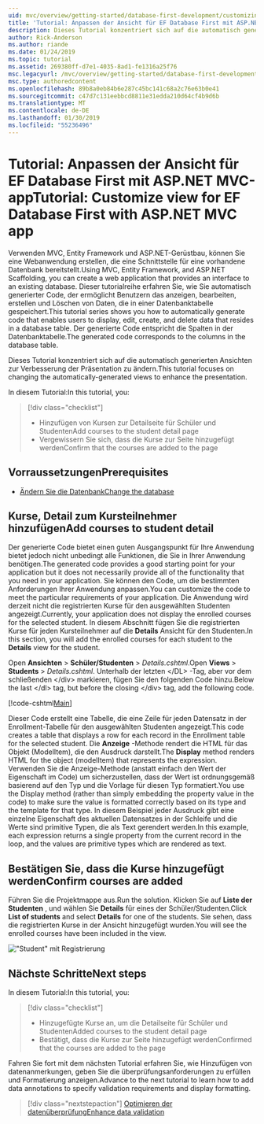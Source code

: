 ```yaml
---
uid: mvc/overview/getting-started/database-first-development/customizing-a-view
title: 'Tutorial: Anpassen der Ansicht für EF Database First mit ASP.NET MVC-app'
description: Dieses Tutorial konzentriert sich auf die automatisch generierten Ansichten zur Verbesserung der Präsentation zu ändern.
author: Rick-Anderson
ms.author: riande
ms.date: 01/24/2019
ms.topic: tutorial
ms.assetid: 269380ff-d7e1-4035-8ad1-fe1316a25f76
msc.legacyurl: /mvc/overview/getting-started/database-first-development/customizing-a-view
msc.type: authoredcontent
ms.openlocfilehash: 89b8a0eb84b6e287c45bc141c68a2c76e63b0e41
ms.sourcegitcommit: c47d7c131eebbcd8811e31edda210d64cf4b9d6b
ms.translationtype: MT
ms.contentlocale: de-DE
ms.lasthandoff: 01/30/2019
ms.locfileid: "55236496"
---
```

# <a name="tutorial-customize-view-for-ef-database-first-with-aspnet-mvc-app"></a><span data-ttu-id="69146-103">Tutorial: Anpassen der Ansicht für EF Database First mit ASP.NET MVC-app</span><span class="sxs-lookup"><span data-stu-id="69146-103">Tutorial: Customize view for EF Database First with ASP.NET MVC app</span></span>

<span data-ttu-id="69146-104">Verwenden MVC, Entity Framework und ASP.NET-Gerüstbau, können Sie eine Webanwendung erstellen, die eine Schnittstelle für eine vorhandene Datenbank bereitstellt.</span><span class="sxs-lookup"><span data-stu-id="69146-104">Using MVC, Entity Framework, and ASP.NET Scaffolding, you can create a web application that provides an interface to an existing database.</span></span> <span data-ttu-id="69146-105">Dieser tutorialreihe erfahren Sie, wie Sie automatisch generierter Code, der ermöglicht Benutzern das anzeigen, bearbeiten, erstellen und Löschen von Daten, die in einer Datenbanktabelle gespeichert.</span><span class="sxs-lookup"><span data-stu-id="69146-105">This tutorial series shows you how to automatically generate code that enables users to display, edit, create, and delete data that resides in a database table.</span></span> <span data-ttu-id="69146-106">Der generierte Code entspricht die Spalten in der Datenbanktabelle.</span><span class="sxs-lookup"><span data-stu-id="69146-106">The generated code corresponds to the columns in the database table.</span></span>

<span data-ttu-id="69146-107">Dieses Tutorial konzentriert sich auf die automatisch generierten Ansichten zur Verbesserung der Präsentation zu ändern.</span><span class="sxs-lookup"><span data-stu-id="69146-107">This tutorial focuses on changing the automatically-generated views to enhance the presentation.</span></span>

<span data-ttu-id="69146-108">In diesem Tutorial:</span><span class="sxs-lookup"><span data-stu-id="69146-108">In this tutorial, you:</span></span>

> [!div class="checklist"]
> * <span data-ttu-id="69146-109">Hinzufügen von Kursen zur Detailseite für Schüler und Studenten</span><span class="sxs-lookup"><span data-stu-id="69146-109">Add courses to the student detail page</span></span>
> * <span data-ttu-id="69146-110">Vergewissern Sie sich, dass die Kurse zur Seite hinzugefügt werden</span><span class="sxs-lookup"><span data-stu-id="69146-110">Confirm that the courses are added to the page</span></span>

## <a name="prerequisites"></a><span data-ttu-id="69146-111">Vorraussetzungen</span><span class="sxs-lookup"><span data-stu-id="69146-111">Prerequisites</span></span>

* [<span data-ttu-id="69146-112">Ändern Sie die Datenbank</span><span class="sxs-lookup"><span data-stu-id="69146-112">Change the database</span></span>](changing-the-database.md)

## <a name="add-courses-to-student-detail"></a><span data-ttu-id="69146-113">Kurse, Detail zum Kursteilnehmer hinzufügen</span><span class="sxs-lookup"><span data-stu-id="69146-113">Add courses to student detail</span></span>

<span data-ttu-id="69146-114">Der generierte Code bietet einen guten Ausgangspunkt für Ihre Anwendung bietet jedoch nicht unbedingt alle Funktionen, die Sie in Ihrer Anwendung benötigen.</span><span class="sxs-lookup"><span data-stu-id="69146-114">The generated code provides a good starting point for your application but it does not necessarily provide all of the functionality that you need in your application.</span></span> <span data-ttu-id="69146-115">Sie können den Code, um die bestimmten Anforderungen Ihrer Anwendung anpassen.</span><span class="sxs-lookup"><span data-stu-id="69146-115">You can customize the code to meet the particular requirements of your application.</span></span> <span data-ttu-id="69146-116">Die Anwendung wird derzeit nicht die registrierten Kurse für den ausgewählten Studenten angezeigt.</span><span class="sxs-lookup"><span data-stu-id="69146-116">Currently, your application does not display the enrolled courses for the selected student.</span></span> <span data-ttu-id="69146-117">In diesem Abschnitt fügen Sie die registrierten Kurse für jeden Kursteilnehmer auf die **Details** Ansicht für den Studenten.</span><span class="sxs-lookup"><span data-stu-id="69146-117">In this section, you will add the enrolled courses for each student to the **Details** view for the student.</span></span>

<span data-ttu-id="69146-118">Open **Ansichten** > **Schüler/Studenten** > *Details.cshtml*.</span><span class="sxs-lookup"><span data-stu-id="69146-118">Open **Views** > **Students** > *Details.cshtml*.</span></span> <span data-ttu-id="69146-119">Unterhalb der letzten &lt;/DL&gt; -Tag, aber vor dem schließenden &lt;/div&gt; markieren, fügen Sie den folgenden Code hinzu.</span><span class="sxs-lookup"><span data-stu-id="69146-119">Below the last &lt;/dl&gt; tag, but before the closing &lt;/div&gt; tag, add the following code.</span></span>

[!code-cshtml[Main](customizing-a-view/samples/sample1.cshtml)]

<span data-ttu-id="69146-120">Dieser Code erstellt eine Tabelle, die eine Zeile für jeden Datensatz in der Enrollment-Tabelle für den ausgewählten Studenten angezeigt.</span><span class="sxs-lookup"><span data-stu-id="69146-120">This code creates a table that displays a row for each record in the Enrollment table for the selected student.</span></span> <span data-ttu-id="69146-121">Die **Anzeige** -Methode rendert die HTML für das Objekt (ModelItem), die den Ausdruck darstellt.</span><span class="sxs-lookup"><span data-stu-id="69146-121">The **Display** method renders HTML for the object (modelItem) that represents the expression.</span></span> <span data-ttu-id="69146-122">Verwenden Sie die Anzeige-Methode (anstatt einfach den Wert der Eigenschaft im Code) um sicherzustellen, dass der Wert ist ordnungsgemäß basierend auf den Typ und die Vorlage für diesen Typ formatiert.</span><span class="sxs-lookup"><span data-stu-id="69146-122">You use the Display method (rather than simply embedding the property value in the code) to make sure the value is formatted correctly based on its type and the template for that type.</span></span> <span data-ttu-id="69146-123">In diesem Beispiel jeder Ausdruck gibt eine einzelne Eigenschaft des aktuellen Datensatzes in der Schleife und die Werte sind primitive Typen, die als Text gerendert werden.</span><span class="sxs-lookup"><span data-stu-id="69146-123">In this example, each expression returns a single property from the current record in the loop, and the values are primitive types which are rendered as text.</span></span>

## <a name="confirm-courses-are-added"></a><span data-ttu-id="69146-124">Bestätigen Sie, dass die Kurse hinzugefügt werden</span><span class="sxs-lookup"><span data-stu-id="69146-124">Confirm courses are added</span></span>

<span data-ttu-id="69146-125">Führen Sie die Projektmappe aus.</span><span class="sxs-lookup"><span data-stu-id="69146-125">Run the solution.</span></span> <span data-ttu-id="69146-126">Klicken Sie auf **Liste der Studenten** , und wählen Sie **Details** für eines der Schüler/Studenten.</span><span class="sxs-lookup"><span data-stu-id="69146-126">Click **List of students** and select **Details** for one of the students.</span></span> <span data-ttu-id="69146-127">Sie sehen, dass die registrierten Kurse in der Ansicht hinzugefügt wurden.</span><span class="sxs-lookup"><span data-stu-id="69146-127">You will see the enrolled courses have been included in the view.</span></span>

!["Student" mit Registrierung](customizing-a-view/_static/image1.png)

## <a name="next-steps"></a><span data-ttu-id="69146-129">Nächste Schritte</span><span class="sxs-lookup"><span data-stu-id="69146-129">Next steps</span></span>
<span data-ttu-id="69146-130">In diesem Tutorial:</span><span class="sxs-lookup"><span data-stu-id="69146-130">In this tutorial, you:</span></span>

> [!div class="checklist"]
> * <span data-ttu-id="69146-131">Hinzugefügte Kurse an, um die Detailseite für Schüler und Studenten</span><span class="sxs-lookup"><span data-stu-id="69146-131">Added courses to the student detail page</span></span>
> * <span data-ttu-id="69146-132">Bestätigt, dass die Kurse zur Seite hinzugefügt werden</span><span class="sxs-lookup"><span data-stu-id="69146-132">Confirmed that the courses are added to the page</span></span>

<span data-ttu-id="69146-133">Fahren Sie fort mit dem nächsten Tutorial erfahren Sie, wie Hinzufügen von datenanmerkungen, geben Sie die überprüfungsanforderungen zu erfüllen und Formatierung anzeigen.</span><span class="sxs-lookup"><span data-stu-id="69146-133">Advance to the next tutorial to learn how to add data annotations to specify validation requirements and display formatting.</span></span>
> [!div class="nextstepaction"]
> [<span data-ttu-id="69146-134">Optimieren der datenüberprüfung</span><span class="sxs-lookup"><span data-stu-id="69146-134">Enhance data validation</span></span>](enhancing-data-validation.md)
